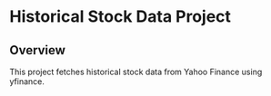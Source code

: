 ﻿# Historical Stock Data Project

## Overview

This project fetches historical stock data from Yahoo Finance using yfinance.
